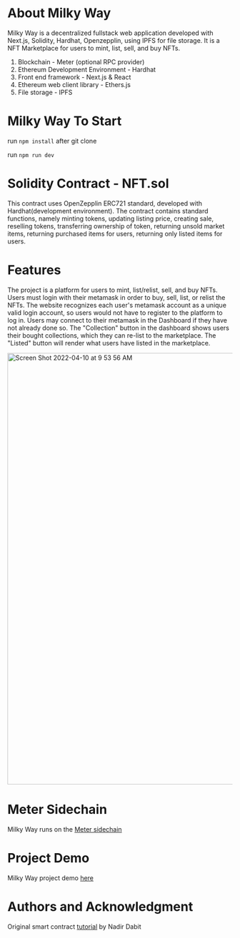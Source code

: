 # About Milky Way 

Milky Way is a decentralized fullstack web application developed with Next.js, Solidity, Hardhat, Openzepplin, using IPFS for file storage.
It is a NFT Marketplace for users to mint, list, sell, and buy NFTs. 

1. Blockchain - Meter (optional RPC provider)
2. Ethereum Development Environment - Hardhat
3. Front end framework - Next.js & React
4. Ethereum web client library - Ethers.js
5. File storage - IPFS

# Milky Way To Start

run ```npm install```  after git clone

run ```npm run dev```

# Solidity Contract - NFT.sol

This contract uses OpenZepplin ERC721 standard, developed with Hardhat(development environment).
The contract contains standard functions, namely minting tokens, updating listing price, creating sale, reselling tokens, transferring ownership of token, returning unsold market items, returning purchased items for users, returning only listed items for users. 


# Features

The project is a platform for users to mint, list/relist, sell, and buy NFTs. Users must login with their metamask in order to buy, sell, list, or relist the NFTs. The website recognizes each user's metamask account as a unique valid login account, so users would not have to register to the platform to log in. Users may connect to their metamask in the Dashboard if they have not already done so. The "Collection" button in the dashboard shows users their bought collections, which they can re-list to the marketplace. The "Listed" button will render what users have listed in the marketplace. 

<img width="967" alt="Screen Shot 2022-04-10 at 9 53 56 AM" src="https://user-images.githubusercontent.com/101501539/162630815-7ab268d8-47dc-4f55-b9df-42a93b6e9277.png">

# Meter Sidechain

Milky Way runs on the [Meter sidechain](https://meter.io/?p=3429)

# Project Demo

Milky Way project demo [here](https://milky-way-nft.herokuapp.com/dashboardMain#)

# Authors and Acknowledgment
Original smart contract [tutorial](https://dev.to/edge-and-node/building-scalable-full-stack-apps-on-ethereum-with-polygon-2cfb) by Nadir Dabit
